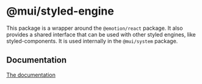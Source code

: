 # @mui/styled-engine

This package is a wrapper around the `@emotion/react` package.
It also provides a shared interface that can be used with other styled engines, like styled-components.
It is used internally in the `@mui/system` package.

## Documentation

<!-- #default-branch-switch -->

[The documentation](https://next.material-ui.com/guides/styled-engine/)
